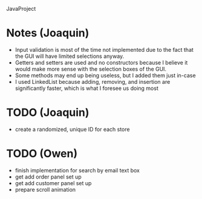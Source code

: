 JavaProject

# Notes (Joaquin)
- Input validation is most of the time not implemented due to the fact that the GUI will have limited selections anyway. 
- Getters and setters are used and no constructors because I believe it would make more sense with the selection boxes of the GUI.
- Some methods may end up being useless, but I added them just in-case
- I used LinkedList because adding, removing, and insertion are significantly faster, which is what I foresee us doing most 

# TODO (Joaquin)
- create a randomized, unique ID for each store

# TODO (Owen)
- finish implementation for search by email text box
- get add order panel set up
- get add customer panel set up
- prepare scroll animation

